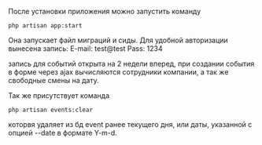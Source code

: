 После установки приложения можно запустить команду
```shell script
php artisan app:start
```
Она запускает файл миграций и сиды. Для удобной авторизации вынесена запись:
E-mail: test@test
Pass: 1234

запись для событий открыта на 2 недели вперед, при создании события в форме через ajax вычисляются сотрудники компании, а так же свободные смены на дату.

Так же присутствует команда
 
```shell script
php artisan events:clear
```

которвя удаляет из бд event ранее текущего дня, или даты, указанной с опцией --date в формате Y-m-d.
